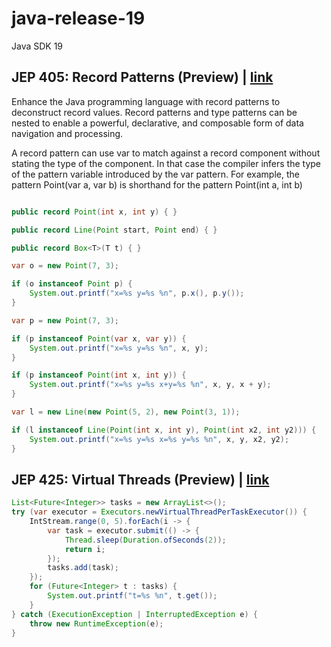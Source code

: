 # java-release-19
Java SDK 19

## JEP 405: Record Patterns (Preview) | [link](https://openjdk.org/jeps/405)

Enhance the Java programming language with record patterns to deconstruct record values. Record patterns and type patterns can be nested to enable a powerful, declarative, and composable form of data navigation and processing. 

A record pattern can use var to match against a record component without stating the type of the component. In that case the compiler infers the type of the pattern variable introduced by the var pattern. For example, the pattern Point(var a, var b) is shorthand for the pattern Point(int a, int b)

```java

public record Point(int x, int y) { }

public record Line(Point start, Point end) { }

public record Box<T>(T t) { }

```

```java
var o = new Point(7, 3);

if (o instanceof Point p) {
	System.out.printf("x=%s y=%s %n", p.x(), p.y());
}
```

```java
var p = new Point(7, 3);

if (p instanceof Point(var x, var y)) {
	System.out.printf("x=%s y=%s %n", x, y);
}

if (p instanceof Point(int x, int y)) {
	System.out.printf("x=%s y=%s x+y=%s %n", x, y, x + y);
}
```


```java
var l = new Line(new Point(5, 2), new Point(3, 1));

if (l instanceof Line(Point(int x, int y), Point(int x2, int y2))) {
	System.out.printf("x=%s y=%s x=%s y=%s %n", x, y, x2, y2);
}
```

## JEP 425: Virtual Threads (Preview) | [link](https://openjdk.org/jeps/425)


```java
List<Future<Integer>> tasks = new ArrayList<>();
try (var executor = Executors.newVirtualThreadPerTaskExecutor()) {
    IntStream.range(0, 5).forEach(i -> {
        var task = executor.submit(() -> {
            Thread.sleep(Duration.ofSeconds(2));
            return i;
        });
        tasks.add(task);
    });
    for (Future<Integer> t : tasks) {
    	System.out.printf("t=%s %n", t.get());
    }
} catch (ExecutionException | InterruptedException e) {
	throw new RuntimeException(e);
}
```